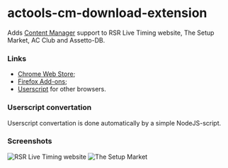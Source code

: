 # actools-cm-download-extension
Adds [Content Manager](https://github.com/gro-ove/actools) support to RSR Live Timing website, The Setup Market, AC Club and Assetto-DB.

### Links

- [Chrome Web Store](https://chrome.google.com/webstore/detail/ac-content-manager-instal/oeobjfofgcnppddidihknmjhnddfilbo);
- [Firefox Add-ons](https://addons.mozilla.org/en-US/firefox/addon/ac-cm-installation-buttons/);
- [Userscript](https://greasyfork.org/en/scripts/30672-ac-content-manager-installation-buttons) for other browsers.

### Userscript convertation

Userscript convertation is done automatically by a simple NodeJS-script.

### Screenshots

![RSR Live Timing website](http://i.imgur.com/wWn8EJs.png)
![The Setup Market](http://i.imgur.com/yjSWrCs.png)
